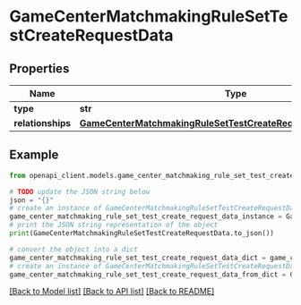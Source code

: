 # GameCenterMatchmakingRuleSetTestCreateRequestData


## Properties

Name | Type | Description | Notes
------------ | ------------- | ------------- | -------------
**type** | **str** |  | 
**relationships** | [**GameCenterMatchmakingRuleSetTestCreateRequestDataRelationships**](GameCenterMatchmakingRuleSetTestCreateRequestDataRelationships.md) |  | 

## Example

```python
from openapi_client.models.game_center_matchmaking_rule_set_test_create_request_data import GameCenterMatchmakingRuleSetTestCreateRequestData

# TODO update the JSON string below
json = "{}"
# create an instance of GameCenterMatchmakingRuleSetTestCreateRequestData from a JSON string
game_center_matchmaking_rule_set_test_create_request_data_instance = GameCenterMatchmakingRuleSetTestCreateRequestData.from_json(json)
# print the JSON string representation of the object
print(GameCenterMatchmakingRuleSetTestCreateRequestData.to_json())

# convert the object into a dict
game_center_matchmaking_rule_set_test_create_request_data_dict = game_center_matchmaking_rule_set_test_create_request_data_instance.to_dict()
# create an instance of GameCenterMatchmakingRuleSetTestCreateRequestData from a dict
game_center_matchmaking_rule_set_test_create_request_data_from_dict = GameCenterMatchmakingRuleSetTestCreateRequestData.from_dict(game_center_matchmaking_rule_set_test_create_request_data_dict)
```
[[Back to Model list]](../README.md#documentation-for-models) [[Back to API list]](../README.md#documentation-for-api-endpoints) [[Back to README]](../README.md)


